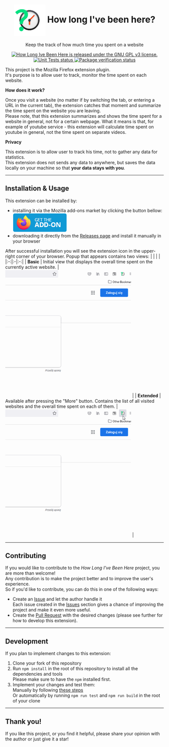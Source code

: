<p align="center">
    <h1 align="center">
        <img align="center" src="./app/icons/mainIcon.png" width="100px" height="100px"/>
        How long I've been here?
    </h1>
</p>
<p align="center">
    Keep the track of how much time you spent on a website
</p>
<p align="center">
    <a href="https://github.com/BartoszKlonowski/how-long-ive-been-here/blob/main/LICENSE">
        <img src="https://img.shields.io/github/license/BartoszKlonowski/how-long-ive-been-here?style=plastic" alt="How Long Ive Been Here is released under the GNU GPL v3 license." />
    </a>
    <a href="https://github.com/BartoszKlonowski/how-long-ive-been-here/actions/workflows/HowLongIveBeenHere-UT.yml">
        <img src="https://img.shields.io/github/workflow/status/BartoszKlonowski/how-long-ive-been-here/HowLongIveBeenHere-UT?label=Tests&style=plastic" alt="Unit Tests status" />
    </a>
    <a href="https://github.com/BartoszKlonowski/how-long-ive-been-here/actions/workflows/HowLongIveBeenHere-CI.yml">
        <img src="https://img.shields.io/github/workflow/status/BartoszKlonowski/how-long-ive-been-here/HowLongIveBeenHere-CI?label=Extension%20verification&style=plastic" alt="Package verification status" />
    </a>
</p>

This project is the Mozilla Firefox extension plugin.
<br/>It's purpose is to allow user to track, monitor the time spent on each website.

**How does it work?**

Once you visit a website (no matter if by switching the tab, or entering a URL in the current tab), the extension catches that moment and summarize the time spent on the website you are leaving.
<br/>Please note, that this extension summarizes and shows the time spent for a website in general, not for a certain webpage.
What it means is that, for example of youtube service - this extension will calculate time spent on youtube in general, not the time spent on separate videos.

**Privacy**

This extension is to allow user to track his time, not to gather any data for statistics.
<br/>This extension does not sends any data to anywhere, but saves the data locally on your machine so that **your data stays with you**.

---
  
## Installation & Usage ##

This extension can be installed by:
* installing it via the Mozilla add-ons market by clicking the button bellow:<br/><a href="https://addons.mozilla.org/pl/firefox/addon/how-long-ive-been-here/"><img src="./.github/resources/get-the-addon.png" alt="" /></a>
* downloading it directly from the [Releases page](https://github.com/BartoszKlonowski/how-long-ive-been-here/releases) and install it manually in your browser

After successful installation you will see the extension icon in the upper-right corner of your browser.
Popup that appears contains two views:
| | | |
|:-:|:-|:-:|
| **Basic** | Initial view that displays the overall time spent on the currently active website. | <img width="400" height="auto" src=".github/resources/HowLongIveBeenHere-Example-Basic.gif" alt="" /> |
| **Extended** | Available after pressing the "More" button. Contains the list of all visited websites and the overall time spent on each of them. | <img width="400" height="auto" src=".github/resources/HowLongIveBeenHere-Example-Extended.gif" alt="" /> |

---


## Contributing ##

If you would like to contribute to the *How Long I've Been Here* project, you are more than welcome!
<br/>Any contribution is to make the project better and to improve the user's experience.
<br/>So if you'd like to contribute, you can do this in one of the following ways:

* Create an [Issue](https://github.com/BartoszKlonowski/how-long-ive-been-here/issues/new) and let the author handle it
<br/>Each issue created in the [Issues](https://github.com/BartoszKlonowski/how-long-ive-been-here/issues) section gives a chance of improving the project and make it even more useful.
* Create the [Pull Request](https://github.com/BartoszKlonowski/how-long-ive-been-here/compare) with the desired changes (please see further for how to develop this extension).

---

## Development ##

If you plan to implement changes to this extension:

1. Clone your fork of this repository
2. Run `npm install` in the root of this repository to install all the dependencies and tools<br/>Please make sure to have the `npm` installed first.
3. Implement your changes and test them:
<br/>Manually by following [these steps](https://extensionworkshop.com/documentation/develop/debugging/)
<br/>Or automatically by running `npm run test` and `npm run build` in the root of your clone

---

## Thank you! ##

If you like this project, or you find it helpful, please share your opinion with the author or just give it a star!
